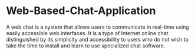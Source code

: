 # Web-Based-Chat-Application
A web chat is a system that allows users to communicate in real-time using easily accessible web interfaces. It is a type of Internet online chat distinguished by its simplicity and accessibility to users who do not wish to take the time to install and learn to use specialized chat software.
